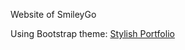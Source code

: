 Website of SmileyGo

Using Bootstrap theme: [Stylish Portfolio](http://startbootstrap.com/template-overviews/stylish-portfolio/)



